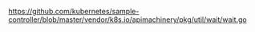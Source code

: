 https://github.com/kubernetes/sample-controller/blob/master/vendor/k8s.io/apimachinery/pkg/util/wait/wait.go
